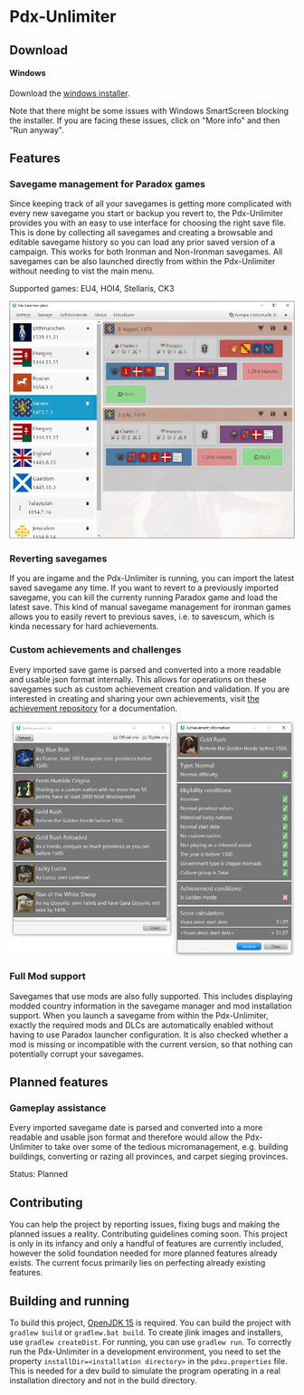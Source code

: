 # Pdx-Unlimiter

## Download

#### Windows

Download the [windows installer](https://github.com/crschnick/pdx_unlimiter/raw/master/installers/Pdx-Unlimiter-2.0.msi).

Note that there might be some issues with Windows SmartScreen blocking the installer.
If you are facing these issues, click on "More info" and then "Run anyway".

## Features

### Savegame management for Paradox games

Since keeping track of all your savegames is getting more complicated with every new savegame you start or backup you revert to,
the Pdx-Unlimiter provides you with an easy to use interface for choosing the right save file.
This is done by collecting all savegames and creating a browsable and editable savegame history so you can load any prior saved version of
a campaign. 
This works for both Ironman and Non-Ironman savegames.
All savegames can be also launched directly from within the Pdx-Unlimiter without needing to vist the main menu.

Supported games: EU4, HOI4, Stellaris, CK3

![Example](imgs/screenshot.png)

### Reverting savegames

If you are ingame and the Pdx-Unlimiter is running, you can import the latest saved savegame any time.
If you want to revert to a previously imported savegame, you can kill the currenty running Paradox game and load the latest save.
This kind of manual savegame management for ironman games allows you to easily revert to previous saves,
i.e. to savescum, which is kinda necessary for hard achievements.

### Custom achievements and challenges

Every imported save game is parsed and converted into a more readable and usable json format internally.
This allows for operations on these savegames such as custom achievement creation and validation.
If you are interested in creating and sharing your own achievements,
visit [the achievement repository](https://github.com/crschnick/pdxu_achievements) for a documentation.

![Example](imgs/achievements.png)

### Full Mod support

Savegames that use mods are also fully supported.
This includes displaying modded country information in the savegame manager and mod installation support.
When you launch a savegame from within the Pdx-Unlimiter, exactly the required mods and DLCs are automatically
enabled without having to use Paradox launcher configuration.
It is also checked whether a mod is missing or incompatible with the current version, so that nothing can potentially corrupt your savegames.


## Planned features

### Gameplay assistance

Every imported savegame date is parsed and converted into a more readable and usable json format and therefore
would allow the Pdx-Unlimiter to take over some of the tedious micromanagement,
e.g. building buildings, converting or razing all provinces, and carpet sieging provinces.

Status: Planned


## Contributing

You can help the project by reporting issues, fixing bugs and making the planned issues a reality.
Contributing guidelines coming soon. 
This project is only in its infancy and only a handful of features are currently included,
however the solid foundation needed for more planned features already exists.
The current focus primarily lies on perfecting already existing features.

## Building and running

To build this project, [OpenJDK 15](https://openjdk.java.net/) is required.
You can build the project with `gradlew build` or `gradlew.bat build`.
To create jlink images and installers, use `gradlew createDist`.
For running, you can use `gradlew run`.
To correctly run the Pdx-Unlimiter in a development environment, you need to set the property `installDir=<installation directory>`
in the `pdxu.properties` file. This is needed for a dev build to simulate the program operating
in a real installation directory and not in the build directory.

